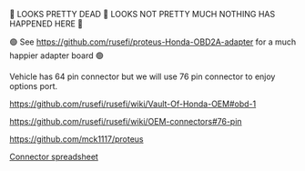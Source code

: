 🔴 LOOKS PRETTY DEAD 🔴 LOOKS NOT PRETTY MUCH NOTHING HAS HAPPENED HERE 🔴

🟢 See https://github.com/rusefi/proteus-Honda-OBD2A-adapter for a much happier adapter board 🟢

Vehicle has 64 pin connector but we will use 76 pin connector to enjoy options port.

https://github.com/rusefi/rusefi/wiki/Vault-Of-Honda-OEM#obd-1





https://github.com/rusefi/rusefi/wiki/OEM-connectors#76-pin

https://github.com/mck1117/proteus

[Connector spreadsheet](https://docs.google.com/spreadsheets/d/140Fe12OpZBv8Qhg8LBWObd9Yapnt1oRYEAzMf3ZvtUQ)
